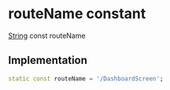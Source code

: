 


# routeName constant






[String](https://api.flutter.dev/flutter/dart-core/String-class.html) const routeName
  







## Implementation

```dart
static const routeName = '/DashboardScreen';


```







